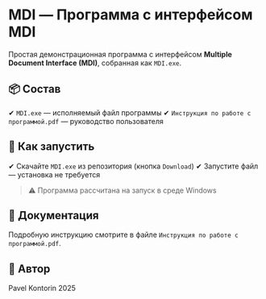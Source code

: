 # MDI — Программа с интерфейсом MDI

Простая демонстрационная программа с интерфейсом **Multiple Document Interface (MDI)**, собранная как `MDI.exe`.

## 📦 Состав

✔ `MDI.exe` — исполняемый файл программы
✔ `Инструкция по работе с программой.pdf` — руководство пользователя

## 🚀 Как запустить

✔ Скачайте `MDI.exe` из репозитория (кнопка `Download`)
✔ Запустите файл — установка не требуется

> ⚠️ Программа рассчитана на запуск в среде Windows

## 📄 Документация

Подробную инструкцию смотрите в файле `Инструкция по работе с программой.pdf`.

## 👤 Автор

Pavel Kontorin 
2025
